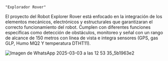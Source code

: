                                                                "Explorador Rover"   
                                                                
El proyecto del Robot Explorer Rover está enfocado en la integración de los elementos mecánicos, electrónicos y estructurales que garantizaran el correcto funcionamiento del robot. Cumplen con diferentes funciones específicas como detección de obstáculos, monitoreo y señal con un rango de alcance de 150 metros con línea de vista e integra sensores (GPS, gas GLP, Humo MQ2 Y temperatura DTHT11). 
                                            
![Imagen de WhatsApp 2025-03-03 a las 12 53 35_5b1963e2](https://github.com/user-attachments/assets/e460edfd-76af-44df-845a-937c579471d7)


